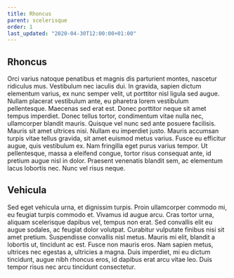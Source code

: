 ```yaml
---
title: Rhoncus
parent: scelerisque
order: 1
last_updated: "2020-04-30T12:00:00+01:00"
---
```

## Rhoncus

Orci varius natoque penatibus et magnis dis parturient montes, nascetur ridiculus mus. Vestibulum nec iaculis dui. In gravida, sapien dictum elementum varius, ex nunc semper velit, ut porttitor nisl ligula sed augue. Nullam placerat vestibulum ante, eu pharetra lorem vestibulum pellentesque. Maecenas sed erat est. Donec porttitor neque sit amet tempus imperdiet. Donec tellus tortor, condimentum vitae nulla nec, ullamcorper blandit mauris. Quisque vel nunc sed ante posuere facilisis. Mauris sit amet ultrices nisi. Nullam eu imperdiet justo. Mauris accumsan turpis vitae tellus gravida, sit amet euismod metus varius. Fusce eu efficitur augue, quis vestibulum ex. Nam fringilla eget purus varius tempor. Ut pellentesque, massa a eleifend congue, tortor risus consequat ante, id pretium augue nisl in dolor. Praesent venenatis blandit sem, ac elementum lacus lobortis nec. Nunc vel risus neque.

## Vehicula

Sed eget vehicula urna, et dignissim turpis. Proin ullamcorper commodo mi, eu feugiat turpis commodo et. Vivamus id augue arcu. Cras tortor urna, aliquam scelerisque dapibus vel, tempus non erat. Sed convallis elit eu augue sodales, ac feugiat dolor volutpat. Curabitur vulputate finibus nisi sit amet pretium. Suspendisse convallis nisl metus. Mauris mi elit, blandit a lobortis ut, tincidunt ac est. Fusce non mauris eros. Nam sapien metus, ultrices nec egestas a, ultricies a magna. Duis imperdiet, mi eu dictum tincidunt, augue nibh rhoncus eros, id dapibus erat arcu vitae leo. Duis tempor risus nec arcu tincidunt consectetur.
